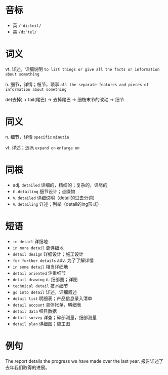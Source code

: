 # 音标

- 英 `/'diːteil/`
- 美 `/dɪˈtel/`

# 词义

vt. 详述，详细说明
`to list things or give all the facts or information about something`

n. 细节，详情；枝节，琐事
`all the separate features and pieces of information about something`



de(去掉) + tail(尾巴) → 去掉尾巴 → 细枝末节的改动 → 细节

# 同义

n. 细节，详情
`specific` `minutia`

vt. 详述；选派
`expand on` `enlarge on`

# 同根

- adj. `detailed` 详细的，精细的；复杂的，详尽的
- n. `detailing` 细节设计；点缀物
- v. `detailed` 详细说明（detail的过去分词）
- v. `detailing` 详述；列举（detail的ing形式）

# 短语

- `in detail` 详细地
- `in more detail` 更详细地
- `detail design` 详细设计；施工设计
- `for further details` adv. 为了了解详情
- `in some detail` 相当详细地
- `detail oriented` 注重细节
- `detail drawing` n. 细部图；详图
- `technical detail` 技术细节
- `go into detail` 详述，详细叙述
- `detail list` 明细表；产品信息录入清单
- `detail account` 具体帐单，明细表
- `detail data` 细目数据
- `detail survey` 详查；碎部测量，细部测量
- `detail plan` 详细图；施工图

# 例句

The report details the progress we have made over the last year.
报告详述了去年我们取得的进展。


